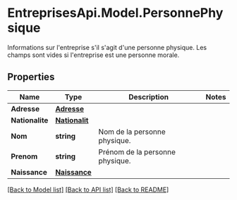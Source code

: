 # EntreprisesApi.Model.PersonnePhysique
Informations sur l'entreprise s'il s'agit d'une personne physique. Les champs sont vides si l'entreprise est une personne morale.

## Properties

Name | Type | Description | Notes
------------ | ------------- | ------------- | -------------
**Adresse** | [**Adresse**](Adresse.md) |  | 
**Nationalite** | [**Nationalit**](Nationalit.md) |  | 
**Nom** | **string** | Nom de la personne physique. | 
**Prenom** | **string** | Prénom de la personne physique. | 
**Naissance** | [**Naissance**](Naissance.md) |  | 

[[Back to Model list]](../README.md#documentation-for-models) [[Back to API list]](../README.md#documentation-for-api-endpoints) [[Back to README]](../README.md)


